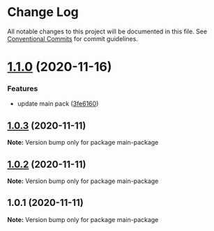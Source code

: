 # Change Log

All notable changes to this project will be documented in this file.
See [Conventional Commits](https://conventionalcommits.org) for commit guidelines.

# [1.1.0](https://github.com/stastur/lerna-playground/compare/main-package@1.0.3...main-package@1.1.0) (2020-11-16)


### Features

* update main pack ([3fe6160](https://github.com/stastur/lerna-playground/commit/3fe61603ebbd78bce7579bcdbb17369039870f43))





## [1.0.3](https://github.com/stastur/lerna-playground/compare/main-package@1.0.2...main-package@1.0.3) (2020-11-11)

**Note:** Version bump only for package main-package





## [1.0.2](https://github.com/stastur/lerna-playground/compare/main-package@1.0.1...main-package@1.0.2) (2020-11-11)

**Note:** Version bump only for package main-package





## 1.0.1 (2020-11-11)

**Note:** Version bump only for package main-package
